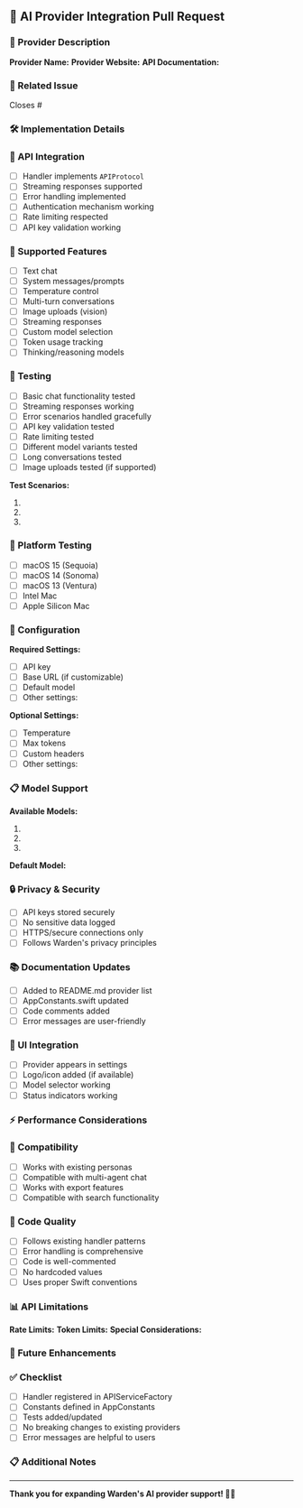 ## 🤖 AI Provider Integration Pull Request

### 📝 Provider Description

<!-- Clear description of the AI provider being added -->

**Provider Name:**
**Provider Website:**
**API Documentation:**

### 🔗 Related Issue

<!-- Link to the AI provider request issue -->

Closes #

### 🛠️ Implementation Details

<!-- Describe how you implemented the provider integration -->

### 🔌 API Integration

- [ ] Handler implements `APIProtocol`
- [ ] Streaming responses supported
- [ ] Error handling implemented
- [ ] Authentication mechanism working
- [ ] Rate limiting respected
- [ ] API key validation working

### 🎯 Supported Features

<!-- Mark which features this provider supports -->

- [ ] Text chat
- [ ] System messages/prompts
- [ ] Temperature control
- [ ] Multi-turn conversations
- [ ] Image uploads (vision)
- [ ] Streaming responses
- [ ] Custom model selection
- [ ] Token usage tracking
- [ ] Thinking/reasoning models

### 🧪 Testing

- [ ] Basic chat functionality tested
- [ ] Streaming responses working
- [ ] Error scenarios handled gracefully
- [ ] API key validation tested
- [ ] Rate limiting tested
- [ ] Different model variants tested
- [ ] Long conversations tested
- [ ] Image uploads tested (if supported)

**Test Scenarios:**

1.
2.
3.

### 📱 Platform Testing

- [ ] macOS 15 (Sequoia)
- [ ] macOS 14 (Sonoma)
- [ ] macOS 13 (Ventura)
- [ ] Intel Mac
- [ ] Apple Silicon Mac

### 🔧 Configuration

<!-- Describe any configuration required -->

**Required Settings:**

- [ ] API key
- [ ] Base URL (if customizable)
- [ ] Default model
- [ ] Other settings:

**Optional Settings:**

- [ ] Temperature
- [ ] Max tokens
- [ ] Custom headers
- [ ] Other settings:

### 📋 Model Support

<!-- List the models this provider supports -->

**Available Models:**

1.
2.
3.

**Default Model:**

### 🔒 Privacy & Security

- [ ] API keys stored securely
- [ ] No sensitive data logged
- [ ] HTTPS/secure connections only
- [ ] Follows Warden's privacy principles

### 📚 Documentation Updates

- [ ] Added to README.md provider list
- [ ] AppConstants.swift updated
- [ ] Code comments added
- [ ] Error messages are user-friendly

### 🎨 UI Integration

- [ ] Provider appears in settings
- [ ] Logo/icon added (if available)
- [ ] Model selector working
- [ ] Status indicators working

### ⚡ Performance Considerations

<!-- How does this provider affect app performance? -->

### 🔄 Compatibility

- [ ] Works with existing personas
- [ ] Compatible with multi-agent chat
- [ ] Works with export features
- [ ] Compatible with search functionality

### 🧩 Code Quality

- [ ] Follows existing handler patterns
- [ ] Error handling is comprehensive
- [ ] Code is well-commented
- [ ] No hardcoded values
- [ ] Uses proper Swift conventions

### 📊 API Limitations

<!-- Document any known limitations -->

**Rate Limits:**
**Token Limits:**
**Special Considerations:**

### 🔮 Future Enhancements

<!-- What features could be added in the future? -->

### ✅ Checklist

- [ ] Handler registered in APIServiceFactory
- [ ] Constants defined in AppConstants
- [ ] Tests added/updated
- [ ] No breaking changes to existing providers
- [ ] Error messages are helpful to users

### 📋 Additional Notes

<!-- Any other relevant information about this provider -->

---

**Thank you for expanding Warden's AI provider support! 🤖🚀**
